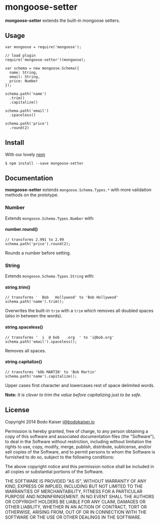 # mongoose-setter

**mongoose-setter** extends the built-in mongoose setters.

## Usage

    var mongoose = require('mongoose');

    // load plugin
    require('mongoose-setter')(mongoose);

    var schema = new mongoose.Schema({
      name: String,
      email: String,
      price: Number
    });

    schema.path('name')
      .trim()
      .capitalize()

    schema.path('email')
      .spaceless()

    schema.path('price')
      .round(2)

## Install

With our lovely [npm](https://github.com/npm/npm)

    $ npm install --save mongoose-setter

## Documentation

**mongoose-setter** extends `mongoose.Schema.Types.*` with more
validation methods on the prototype.

### Number

Extends `mongoose.Schema.Types.Number` with:

#### number.round()

    // transforms 2.991 to 2.99
    schema.path('price').round(2);

Rounds a number before setting.

### String

Extends `mongoose.Schema.Types.String` with:

#### string.trim()

    // transforms '  Bob   Hollywood' to 'Bob Hollywood'
    schema.path('name').trim();

Overwrites the built-in `trim` with a `trim` which removes all doubled
spaces (also in between the words).

#### string.spaceless()

    // transforms '  i  @ bob   .org  ' to 'i@bob.org'
    schema.path('email').spaceless();

Removes all spaces.

#### string.capitalize()

    // transforms 'bOb MARTIN' to 'Bob Martin'
    schema.path('name').capitalize();

Upper cases first character and lowercases rest of space delimited
words.

**Note:** *It is clever to trim the value before capitalizing just to be
safe.*

## License

Copyright 2014 Bodo Kaiser <i@bodokaiser.io>

Permission is hereby granted, free of charge, to any person obtaining
a copy of this software and associated documentation files (the
"Software"), to deal in the Software without restriction, including
without limitation the rights to use, copy, modify, merge, publish,
distribute, sublicense, and/or sell copies of the Software, and to
permit persons to whom the Software is furnished to do so, subject to
the following conditions:

The above copyright notice and this permission notice shall be
included in all copies or substantial portions of the Software.

THE SOFTWARE IS PROVIDED "AS IS", WITHOUT WARRANTY OF ANY KIND,
EXPRESS OR IMPLIED, INCLUDING BUT NOT LIMITED TO THE WARRANTIES OF
MERCHANTABILITY, FITNESS FOR A PARTICULAR PURPOSE AND
NONINFRINGEMENT. IN NO EVENT SHALL THE AUTHORS OR COPYRIGHT HOLDERS BE
LIABLE FOR ANY CLAIM, DAMAGES OR OTHER LIABILITY, WHETHER IN AN ACTION
OF CONTRACT, TORT OR OTHERWISE, ARISING FROM, OUT OF OR IN CONNECTION
WITH THE SOFTWARE OR THE USE OR OTHER DEALINGS IN THE SOFTWARE.

